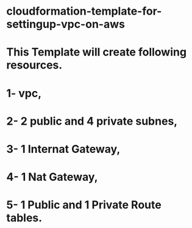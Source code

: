 # cloudformation-template-for-settingup-vpc-on-aws #

# This Template will create following resources.

# 1- vpc,
# 2- 2 public and 4 private subnes,
# 3- 1 Internat Gateway,
# 4- 1 Nat Gateway,
# 5- 1 Public and 1 Private Route tables.
